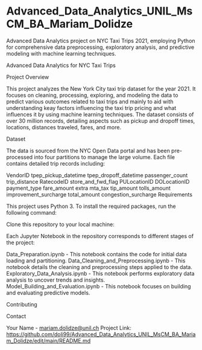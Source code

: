 # Advanced_Data_Analytics_UNIL_MsCM_BA_Mariam_Dolidze
Advanced Data Analytics project on NYC Taxi Trips 2021, employing Python for comprehensive data preprocessing, exploratory analysis, and predictive modeling with machine learning techniques.

Advanced Data Analytics for NYC Taxi Trips

Project Overview

This project analyzes the New York City taxi trip dataset for the year 2021. It focuses on cleaning, processing, exploring, and modeling the data to predict various outcomes related to taxi trips and mainly to aid with understanding keay factors influencing the taxi trip pricing and what influences it by using machine learning techniques. The dataset consists of over 30 million records, detailing aspects such as pickup and dropoff times, locations, distances traveled, fares, and more.

Dataset

The data is sourced from the NYC Open Data portal and has been pre-processed into four partitions to manage the large volume. Each file contains detailed trip records including:

VendorID
tpep_pickup_datetime
tpep_dropoff_datetime
passenger_count
trip_distance
RatecodeID
store_and_fwd_flag
PULocationID
DOLocationID
payment_type
fare_amount
extra
mta_tax
tip_amount
tolls_amount
improvement_surcharge
total_amount
congestion_surcharge
Requirements

This project uses Python 3. To install the required packages, run the following command:


Clone this repository to your local machine:

Each Jupyter Notebook in the repository corresponds to different stages of the project:

Data_Preparation.ipynb - This notebook contains the code for initial data loading and partitioning.
Data_Cleaning_and_Preprocessing.ipynb - This notebook details the cleaning and preprocessing steps applied to the data.
Exploratory_Data_Analysis.ipynb - This notebook performs exploratory data analysis to uncover trends and insights.
Model_Building_and_Evaluation.ipynb - This notebook focuses on building and evaluating predictive models.

Contributing


Contact

Your Name - mariam.dolidze@unil.ch
Project Link: https://github.com/doli99/Advanced_Data_Analytics_UNIL_MsCM_BA_Mariam_Dolidze/edit/main/README.md
